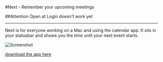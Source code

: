 #Next - Remember your upcoming meetings

##Attention
Open at Login doesn't work yet

------

Next is for everyone working on a Mac and using the calendar app.
It sits in your statusbar and shows you the time until your next event starts.

![Screenshot](https://raw.github.com/jorin-vogel/Next/master/screen.png)

[download the app here](https://github.com/jorin-vogel/Next/raw/master/Release/Next-0.1.app.zip)